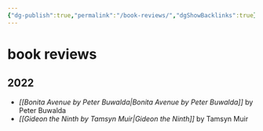 ```yaml
---
{"dg-publish":true,"permalink":"/book-reviews/","dgShowBacklinks":true}
---
```


# book reviews

## 2022
- *[[Bonita Avenue by Peter Buwalda\|Bonita Avenue by Peter Buwalda]]* by Peter Buwalda
- *[[Gideon the Ninth by Tamsyn Muir\|Gideon the Ninth]]* by Tamsyn Muir